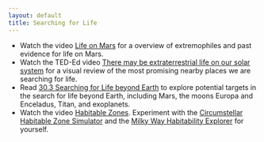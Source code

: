 ```yaml
---
layout: default
title: Searching for Life
---
```


- Watch the video [Life on Mars](https://youtu.be/wpgK2lW93lk?si=uU6CKDgA97K7XqDy&t=13) for a overview of extremophiles and past evidence for life on Mars.
- Watch the TED-Ed video [There may be extraterrestrial life on our solar system](https://youtu.be/odP3akRWJlY?si=A7iS_886Cb4F2JPp) for a visual review of the most promising nearby places we are searching for life. 
- Read [30.3 Searching for Life beyond Earth](https://openstax.org/books/astronomy-2e/pages/30-3-searching-for-life-beyond-earth) to explore potential targets in the search for life beyond Earth, including Mars, the moons Europa and Enceladus, Titan, and exoplanets.
- Watch the video [Habitable Zones](https://youtu.be/lJNPNEJcfCE). Experiment with the [Circumstellar Habitable Zone Simulator](https://astro.unl.edu/naap/habitablezones/animations/stellarHabitableZone.html) and the [Milky Way Habitability Explorer](https://astro.unl.edu/naap/habitablezones/animations/milkyWayHabitability.html) for yourself.

